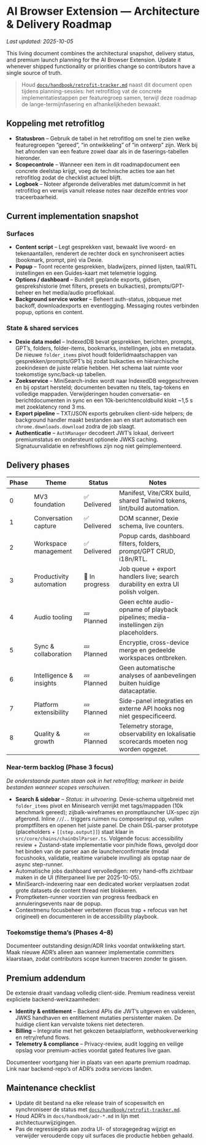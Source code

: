 # AI Browser Extension — Architecture & Delivery Roadmap

_Last updated: 2025-10-05_

This living document combines the architectural snapshot, delivery status, and premium launch planning for the AI Browser Extension. Update it whenever shipped functionality or priorities change so contributors have a single source of truth.

> Houd [`docs/handbook/retrofit-tracker.md`](./retrofit-tracker.md) naast dit document open tijdens planning-sessies: het retrofitlog vat de concrete implementatiestappen per featuregroep samen, terwijl deze roadmap de lange-termijnfasering en afhankelijkheden bewaakt.

## Koppeling met retrofitlog
- **Statusbron** – Gebruik de tabel in het retrofitlog om snel te zien welke featuregroepen “gereed”, “in ontwikkeling” of “in ontwerp” zijn. Werk bij het afronden van een feature zowel daar als in de faserings-tabellen hieronder.
- **Scopecontrole** – Wanneer een item in dit roadmapdocument een concrete deelstap krijgt, voeg de technische acties toe aan het retrofitlog zodat de checklist actueel blijft.
- **Logboek** – Noteer afgeronde deliverables met datum/commit in het retrofitlog en verwijs vanuit release notes naar dezelfde entries voor traceerbaarheid.

## Current implementation snapshot

### Surfaces
- **Content script** – Legt gesprekken vast, bewaakt live woord- en tekenaantallen, renderert de rechter dock en synchroniseert acties (bookmark, prompt, pin) via Dexie.
- **Popup** – Toont recente gesprekken, bladwijzers, pinned lijsten, taal/RTL instellingen en een Guides-kaart met telemetrie logging.
- **Options / dashboard** – Bundelt geplande exports, gidsen, gesprekshistorie (met filters, presets en bulkacties), prompts/GPT-beheer en het media/audio proeflokaal.
- **Background service worker** – Beheert auth-status, jobqueue met backoff, downloadexports en eventlogging. Messaging routes verbinden popup, options en content.

### State & shared services
- **Dexie data model** – IndexedDB bevat gesprekken, berichten, prompts, GPT’s, folders, folder-items, bookmarks, instellingen, jobs en metadata. De nieuwe `folder_items` pivot houdt folderlidmaatschappen van gesprekken/prompts/GPT’s bij zodat bulkacties en hiërarchische zoekindexen de juiste relatie hebben. Het schema laat ruimte voor toekomstige sync/back-up tabellen.
- **Zoekservice** – MiniSearch-index wordt naar IndexedDB weggeschreven en bij opstart hersteld; documenten bevatten nu titels, tag-tokens en volledige mappaden. Verwijderingen houden conversatie- en berichtdocumenten in sync en een 10k-berichtencoldbuild klokt ~1,5 s met zoeklatency rond 3 ms.
- **Export pipeline** – TXT/JSON exports gebruiken client-side helpers; de background handler maakt bestanden aan en start automatisch een `chrome.downloads.download` zodra de job slaagt.
- **Authenticatie** – `AuthManager` decodeert JWT’s lokaal, deriveert premiumstatus en ondersteunt optionele JWKS caching. Signatuurvalidatie en refreshflows zijn nog niet geïmplementeerd.

## Delivery phases

| Phase | Theme | Status | Notes |
| --- | --- | --- | --- |
| 0 | MV3 foundation | ✅ Delivered | Manifest, Vite/CRX build, shared Tailwind tokens, lint/build automation. |
| 1 | Conversation capture | ✅ Delivered | DOM scanner, Dexie schema, live counters. |
| 2 | Workspace management | ✅ Delivered | Popup cards, dashboard filters, folders, prompt/GPT CRUD, i18n/RTL. |
| 3 | Productivity automation | 🚧 In progress | Job queue + export handlers live; search durability en extra UI polish volgen. |
| 4 | Audio tooling | 💤 Planned | Geen echte audio-opname of playback pipelines; media-instellingen zijn placeholders. |
| 5 | Sync & collaboration | 💤 Planned | Encryptie, cross-device merge en gedeelde workspaces ontbreken. |
| 6 | Intelligence & insights | 💤 Planned | Geen automatische analyses of aanbevelingen buiten huidige datacaptatie. |
| 7 | Platform extensibility | 💤 Planned | Side-panel integraties en externe API hooks nog niet gespecificeerd. |
| 8 | Quality & growth | 💤 Planned | Telemetry storage, observability en lokalisatie scorecards moeten nog worden opgezet. |

### Near-term backlog (Phase 3 focus)
_De onderstaande punten staan ook in het retrofitlog; markeer in beide bestanden wanneer scopes verschuiven._
- **Search & sidebar** – _Status: in uitvoering._ Dexie-schema uitgebreid met `folder_items` pivot en Minisearch verrijkt met tags/mappaden (10k benchmark gereed); zijbalk-wireframes en promptlauncher UX-spec zijn afgerond. Inline `//`/`..` triggers ruimen nu composerinput op, vullen promptfilters en openen het juiste panel. De chain DSL-parser prototype (placeholders + `[[step.output]]`) staat klaar in `src/core/chains/chainDslParser.ts`. Volgende focus: accessibility review + Zustand-state implementatie voor pin/hide flows, gevolgd door het binden van de parser aan de launcherconfirmatie (modal focushooks, validatie, realtime variabele invulling) als opstap naar de async step-runner.
- Automatische jobs dashboard vervolledigen: retry hand-offs zichtbaar maken in de UI (filterpaneel live per 2025-10-05).
- MiniSearch-indexering naar een dedicated worker verplaatsen zodat grote datasets de content thread niet blokkeren.
- Promptketen-runner voorzien van progress feedback en annuleringsevents naar de popup.
- Contextmenu focusbeheer verbeteren (focus trap + refocus van het origineel) en documenteren in de accessibility playbook.

### Toekomstige thema’s (Phases 4–8)
Documenteer outstanding design/ADR links voordat ontwikkeling start. Maak nieuwe ADR’s alleen aan wanneer implementatie committers klaarstaan, zodat contributors scope kunnen traceren zonder te gissen.

## Premium addendum
De extensie draait vandaag volledig client-side. Premium readiness vereist expliciete backend-werkzaamheden:
- **Identity & entitlement** – Backend APIs die JWT’s uitgeven en valideren, JWKS handhaven en entitlement mutaties persistenter maken. De huidige client kan vervalste tokens niet detecteren.
- **Billing** – Integratie met het gekozen betaalplatform, webhookverwerking en retry/refund flows.
- **Telemetry & compliance** – Privacy-review, audit logging en veilige opslag voor premium-acties voordat gated features live gaan.

Documenteer voortgang hier in plaats van een aparte premium roadmap. Link naar backend-repo’s of ADR’s zodra services landen.

## Maintenance checklist
- Update dit bestand na elke release train of scopeswitch en synchroniseer de status met [`docs/handbook/retrofit-tracker.md`](./retrofit-tracker.md).
- Houd ADR’s in `docs/handbook/adr-*.md` in lijn met architectuurwijzigingen.
- Pas de regressiegids aan zodra UI- of storagegedrag wijzigt en verwijder verouderde copy uit surfaces die productie hebben gehaald.
